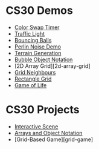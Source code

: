 # CS30 Demos 
- [Color Swap Timer](color-time-swap)
- [Traffic Light](traffic-light)
- [Bouncing Balls](bouncing-balls)
- [Perlin Noise Demo](perlin)
- [Terrain Generation](terrain-generation)
- [Bubble Object Notation](bubbles)
- [2D Array Grid][2d-array-grid]
- [Grid Neighbours](neighbors)
- [Rectangle Grid](rectangle-grid)
- [Game of Life](game-of-life)

# CS30 Projects
- [Interactive Scene](interactive-scene)
- [Arrays and Object Notation](arrays-and-object-notation)
- [Grid-Based Game][grid-game]